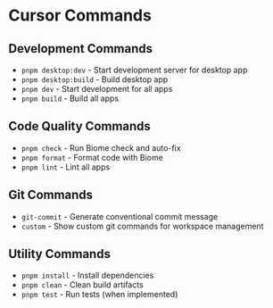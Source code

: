 # Cursor Commands

## Development Commands
- `pnpm desktop:dev` - Start development server for desktop app
- `pnpm desktop:build` - Build desktop app
- `pnpm dev` - Start development for all apps
- `pnpm build` - Build all apps

## Code Quality Commands
- `pnpm check` - Run Biome check and auto-fix
- `pnpm format` - Format code with Biome
- `pnpm lint` - Lint all apps

## Git Commands
- `git-commit` - Generate conventional commit message
- `custom` - Show custom git commands for workspace management

## Utility Commands
- `pnpm install` - Install dependencies
- `pnpm clean` - Clean build artifacts
- `pnpm test` - Run tests (when implemented)
